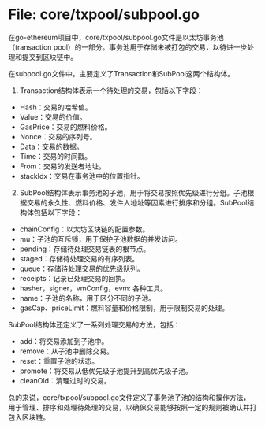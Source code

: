 # File: core/txpool/subpool.go

在go-ethereum项目中，core/txpool/subpool.go文件是以太坊事务池（transaction pool）的一部分。事务池用于存储未被打包的交易，以待进一步处理和提交到区块链中。

在subpool.go文件中，主要定义了Transaction和SubPool这两个结构体。

1. Transaction结构体表示一个待处理的交易，包括以下字段：
- Hash：交易的哈希值。
- Value：交易的价值。
- GasPrice：交易的燃料价格。
- Nonce：交易的序列号。
- Data：交易的数据。
- Time：交易的时间戳。
- From：交易的发送者地址。
- stackIdx：交易在事务池中的位置指针。

2. SubPool结构体表示事务池的子池，用于将交易按照优先级进行分组。子池根据交易的永久性、燃料价格、发件人地址等因素进行排序和分组。SubPool结构体包括以下字段：
- chainConfig：以太坊区块链的配置参数。
- mu：子池的互斥锁，用于保护子池数据的并发访问。
- pending：存储待处理交易链表的根节点。
- staged：存储待处理交易的有序列表。
- queue：存储待处理交易的优先级队列。
- receipts：记录已处理交易的回执。
- hasher，signer，vmConfig，evm: 各种工具。
- name：子池的名称，用于区分不同的子池。
- gasCap、priceLimit：燃料容量和价格限制，用于限制交易的处理。

SubPool结构体还定义了一系列处理交易的方法，包括：
- add：将交易添加到子池中。
- remove：从子池中删除交易。
- reset：重置子池的状态。
- promote：将交易从低优先级子池提升到高优先级子池。
- cleanOld：清理过时的交易。

总的来说，core/txpool/subpool.go文件定义了事务池子池的结构和操作方法，用于管理、排序和处理待处理的交易，以确保交易能够按照一定的规则被确认并打包入区块链。

